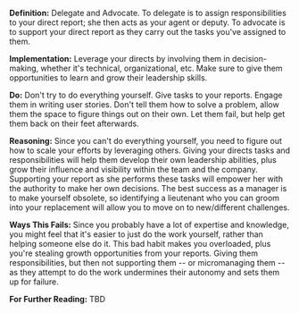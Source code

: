 **Definition:** Delegate and Advocate.  To delegate is to assign responsibilities to your direct report; she then acts as your agent or deputy.  To advocate is to support your direct report as they carry out the tasks you've assigned to them.

**Implementation:** Leverage your directs by involving them in decision-making, whether it's technical, organizational, etc.  Make sure to give them opportunities to learn and grow their leadership skills.

**Do:** Don't try to do everything yourself.  Give tasks to your reports.  Engage them in writing user stories.  Don't tell them how to solve a problem, allow them the space to figure things out on their own.  Let them fail, but help get them back on their feet afterwards.

**Reasoning:** Since you can't do everything yourself, you need to figure out how to scale your efforts by leveraging others.  Giving your directs tasks and responsibilities will help them develop their own leadership abilities, plus grow their influence and visibility within the team and the company.  Supporting your report as she performs these tasks will empower her with the authority to make her own decisions.  The best success as a manager is to make yourself obsolete, so identifying a lieutenant who you can groom into your replacement will allow you to move on to new/different challenges.

**Ways This Fails:** Since you probably have a lot of expertise and knowledge, you might feel that it's easier to just do the work yourself, rather than helping someone else do it.  This bad habit makes you overloaded, plus you're stealing growth opportunities from your reports.  Giving them responsibilities, but then not supporting them -- or micromanaging them -- as they attempt to do the work undermines their autonomy and sets them up for failure.

**For Further Reading:** TBD
